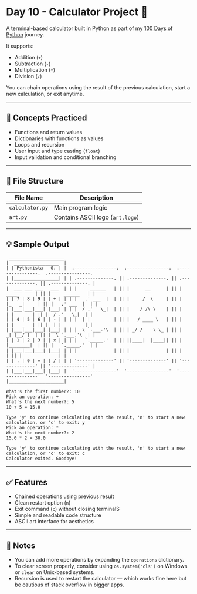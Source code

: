 # Day 10 - Calculator Project 🧮

A terminal-based calculator built in Python as part of my [100 Days of Python](https://github.com/basarkaankoc/100-days-of-python) journey.

It supports:
- Addition (`+`)
- Subtraction (`-`)
- Multiplication (`*`)
- Division (`/`)

You can chain operations using the result of the previous calculation, start a new calculation, or exit anytime.

---

## 🧠 Concepts Practiced

- Functions and return values
- Dictionaries with functions as values
- Loops and recursion
- User input and type casting (`float`)
- Input validation and conditional branching

---

## 📁 File Structure

| File Name        | Description                          |
|------------------|--------------------------------------|
| `calculator.py`  | Main program logic                   |
| `art.py`         | Contains ASCII logo (`art.logo`)     |

---
## 💡 Sample Output

```
 _____________________
|  _________________  |
| | Pythonista   0. | |  .----------------.  .----------------.  .----------------.  .----------------. 
| |_________________| | | .--------------. || .--------------. || .--------------. || .--------------. |
|  ___ ___ ___   ___  | | |     ______   | || |      __      | || |   _____      | || |     ______   | |
| | 7 | 8 | 9 | | + | | | |   .' ___  |  | || |     /  \     | || |  |_   _|     | || |   .' ___  |  | |
| |___|___|___| |___| | | |  / .'   \_|  | || |    / /\ \    | || |    | |       | || |  / .'   \_|  | |
| | 4 | 5 | 6 | | - | | | |  | |         | || |   / ____ \   | || |    | |   _   | || |  | |         | |
| |___|___|___| |___| | | |  \ `.___.'\  | || | _/ /    \ \_ | || |   _| |__/ |  | || |  \ `.___.'\  | |
| | 1 | 2 | 3 | | x | | | |   `._____.'  | || ||____|  |____|| || |  |________|  | || |   `._____.'  | |
| |___|___|___| |___| | | |              | || |              | || |              | || |              | |
| | . | 0 | = | | / | | | '--------------' || '--------------' || '--------------' || '--------------' |
| |___|___|___| |___| |  '----------------'  '----------------'  '----------------'  '----------------' 
|_____________________|

What's the first number?: 10  
Pick an operation: +  
What's the next number?: 5  
10 + 5 = 15.0

Type 'y' to continue calculating with the result, 'n' to start a new calculation, or 'c' to exit: y  
Pick an operation: *  
What's the next number?: 2  
15.0 * 2 = 30.0

Type 'y' to continue calculating with the result, 'n' to start a new calculation, or 'c' to exit: c  
Calculator exited. Goodbye!
```

---

## ✅ Features

- Chained operations using previous result  
- Clean restart option (`n`)  
- Exit command (`c`) without closing terminalS
- Simple and readable code structure
- ASCII art interface for aesthetics

---

## 📌 Notes

- You can add more operations by expanding the `operations` dictionary.
- To clear screen properly, consider using `os.system('cls')` on Windows or `clear` on Unix-based systems.
- Recursion is used to restart the calculator — which works fine here but be cautious of stack overflow in bigger apps.


